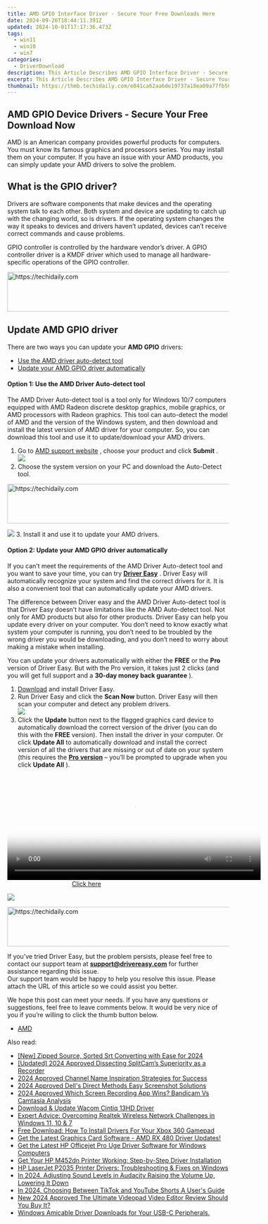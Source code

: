 ```yaml
---
title: AMD GPIO Interface Driver - Secure Your Free Downloads Here
date: 2024-09-26T18:44:11.391Z
updated: 2024-10-01T17:17:36.473Z
tags:
  - win11
  - win10
  - win7
categories:
  - DriverDownload
description: This Article Describes AMD GPIO Interface Driver - Secure Your Free Downloads Here
excerpt: This Article Describes AMD GPIO Interface Driver - Secure Your Free Downloads Here
thumbnail: https://thmb.techidaily.com/e841ca62aa6de19737a18ea09a77fb50f1ee7b8f2f1fa7b3ae229b7af797fcf8.jpg
---
```


## AMD GPIO Device Drivers - Secure Your Free Download Now

AMD is an American company provides powerful products for computers. You must know its famous graphics and processors series. You may install them on your computer. If you have an issue with your AMD products, you can simply update your AMD drivers to solve the problem.

## What is the GPIO driver?

 Drivers are software components that make devices and the operating system talk to each other. Both system and device are updating to catch up with the changing world, so is drivers. If the operating system changes the way it speaks to devices and drivers haven’t updated, devices can’t receive correct commands and cause problems.

 GPIO controller is controlled by the hardware vendor’s driver. A GPIO controller driver is a KMDF driver which used to manage all hardware-specific operations of the GPIO controller.

<!-- affiliate ads begin -->
<a href="https://appsumo.8odi.net/c/5597632/2043593/7443" target="_top" id="2043593">
  <img src="//a.impactradius-go.com/display-ad/7443-2043593" border="0" alt="https://techidaily.com" width="728" height="90"/>
</a>
<img height="0" width="0" src="https://appsumo.8odi.net/i/5597632/2043593/7443" style="position:absolute;visibility:hidden;" border="0" />
<!-- affiliate ads end -->

## Update AMD GPIO driver

 There are two ways you can update your **AMD GPIO** drivers:

* [Use the AMD driver auto-detect tool](https://tools.techidaily.com/drivereasy/download/)
* [Update your AMD GPIO driver automatically](https://tools.techidaily.com/drivereasy/download/)

#### Option 1: Use the AMD Driver Auto-detect tool

 The AMD Driver Auto-detect tool is a tool only for Windows 10/7 computers equipped with AMD Radeon discrete desktop graphics, mobile graphics, or AMD processors with Radeon graphics. This tool can auto-detect the model of AMD and the version of the Windows system, and then download and install the latest version of AMD driver for your computer. So, you can download this tool and use it to update/download your AMD drivers.

1. Go to [AMD support website](https://www.amd.com/en/support) , choose your product and click **Submit** .  
![](https://images.drivereasy.com/wp-content/uploads/2019/07/auto.jpg)
2. Choose the system version on your PC and download the Auto-Detect tool.  

<!-- affiliate ads begin -->
<a href="https://appsumo.8odi.net/c/5597632/2144275/7443" target="_top" id="2144275">
  <img src="//a.impactradius-go.com/display-ad/7443-2144275" border="0" alt="https://techidaily.com" width="728" height="90"/>
</a>
<img height="0" width="0" src="https://appsumo.8odi.net/i/5597632/2144275/7443" style="position:absolute;visibility:hidden;" border="0" />
<!-- affiliate ads end -->

![](https://images.drivereasy.com/wp-content/uploads/2019/07/auto1.jpg)
3. Install it and use it to update your AMD drivers.

#### Option 2: Update your AMD GPIO driver automatically

 If you can’t meet the requirements of the AMD Driver Auto-detect tool and you want to save your time, you can try **[Driver Easy](https://tools.techidaily.com/drivereasy/download/)**  . Driver Easy will automatically recognize your system and find the correct drivers for it. It is also a convenient tool that can automatically update your AMD drivers.

 The difference between Driver easy and the AMD Driver Auto-detect tool is that Driver Easy doesn’t have limitations like the AMD Auto-detect tool. Not only for AMD products but also for other products. Driver Easy can help you update every driver on your computer. You don’t need to know exactly what system your computer is running, you don’t need to be troubled by the wrong driver you would be downloading, and you don’t need to worry about making a mistake when installing.

 You can update your drivers automatically with either the **FREE** or the **Pro** version of Driver Easy. But with the Pro version, it takes just 2 clicks (and you will get full support and a **30-day money back guarantee** ).

1. [Download](https://tools.techidaily.com/drivereasy/download/) and install Driver Easy.
2. Run Driver Easy and click the **Scan Now** button. Driver Easy will then scan your computer and detect any problem drivers.  
![](https://images.drivereasy.com/wp-content/uploads/2019/10/12.jpg)
3. Click the **Update** button next to the flagged graphics card device to automatically download the correct version of the driver (you can do this with the **FREE** version). Then install the driver in your computer. Or click **Update All** to automatically download and install the correct version of all the drivers that are missing or out of date on your system (this requires the **[Pro version](https://tools.techidaily.com/drivereasy/download/)**  – you’ll be prompted to upgrade when you click **Update All** ).  

<!-- affiliate ads begin -->
<span id="1982485">
					<video width="576" height="240" style="cursor:pointer"
           poster="//a.impactradius-go.com/display-clicktoplayimage/1982485.png"
           onclick="if(!this.playClicked){this.play();this.setAttribute('controls',true);this.playClicked=true;}">
	   <source src="//a.impactradius-go.com/display-ad/22993-1982485">
	   <img src="//a.impactradius-go.com/display-clicktoplayimage/1982485.png" style="border: none; height: 100%; width: 100%; object-fit: contain">
	</video>
	<div style="width:360px;text-align:center"><a href="javascript:window.open(decodeURIComponent('https%3A%2F%2Fhomestyler.sjv.io%2Fc%2F5597632%2F1982485%2F22993'), '_blank');void(0);">Click here</a></div>
</span>
<img height="0" width="0" src="https://imp.pxf.io/i/5597632/1982485/22993" style="position:absolute;visibility:hidden;" border="0" />
<!-- affiliate ads end -->

![](https://images.drivereasy.com/wp-content/uploads/2019/10/gpio.jpg)

<!-- affiliate ads begin -->
<a href="https://aligracehair.sjv.io/c/5597632/1972670/19272" target="_top" id="1972670">
  <img src="//a.impactradius-go.com/display-ad/19272-1972670" border="0" alt="https://techidaily.com" width="728" height="90"/>
</a>
<img height="0" width="0" src="https://aligracehair.sjv.io/i/5597632/1972670/19272" style="position:absolute;visibility:hidden;" border="0" />
<!-- affiliate ads end -->

 If you’ve tried Driver Easy, but the problem persists, please feel free to contact our support team at **<support@drivereasy.com>** for further assistance regarding this issue.  
 Our support team would be happy to help you resolve this issue. Please attach the URL of this article so we could assist you better.

 We hope this post can meet your needs. If you have any questions or suggestions, feel free to leave comments below. It would be very nice of you if you’re willing to click the thumb button below.

* [AMD](https://tools.techidaily.com/drivereasy/download/)

<ins class="adsbygoogle"
     style="display:block"
     data-ad-format="autorelaxed"
     data-ad-client="ca-pub-7571918770474297"
     data-ad-slot="1223367746"></ins>

<ins class="adsbygoogle"
     style="display:block"
     data-ad-client="ca-pub-7571918770474297"
     data-ad-slot="8358498916"
     data-ad-format="auto"
     data-full-width-responsive="true"></ins>

<span class="atpl-alsoreadstyle">Also read:</span>
<div><ul>
<li><a href="https://fox-links.techidaily.com/new-zipped-source-sorted-srt-converting-with-ease-for-2024/"><u>[New] Zipped Source, Sorted Srt Converting with Ease for 2024</u></a></li>
<li><a href="https://screen-activity-recording.techidaily.com/updated-2024-approved-dissecting-splitcams-superiority-as-a-recorder/"><u>[Updated] 2024 Approved Dissecting SplitCam’s Superiority as a Recorder</u></a></li>
<li><a href="https://youtube-video-recordings.techidaily.com/2024-approved-channel-name-inspiration-strategies-for-success/"><u>2024 Approved Channel Name Inspiration Strategies for Success</u></a></li>
<li><a href="https://visual-screen-recording.techidaily.com/2024-approved-dells-direct-methods-easy-screenshot-solutions/"><u>2024 Approved Dell's Direct Methods Easy Screenshot Solutions</u></a></li>
<li><a href="https://screen-capture.techidaily.com/2024-approved-which-screen-recording-app-wins-bandicam-vs-camtasia-analysis/"><u>2024 Approved Which Screen Recording App Wins? Bandicam Vs Camtasia Analysis</u></a></li>
<li><a href="https://driver-download.techidaily.com/download-and-update-wacom-cintiq-13hd-driver/"><u>Download & Update Wacom Cintiq 13HD Driver</u></a></li>
<li><a href="https://win-dash.techidaily.com/expert-advice-overcoming-realtek-wireless-network-challenges-in-windows-11-10-and-7/"><u>Expert Advice: Overcoming Realtek Wireless Network Challenges in Windows 11, 10 & 7</u></a></li>
<li><a href="https://driver-download.techidaily.com/free-download-how-to-install-drivers-for-your-xbox-360-gamepad/"><u>Free Download: How To Install Drivers For Your Xbox 360 Gamepad</u></a></li>
<li><a href="https://driver-download.techidaily.com/1722956336403-get-the-latest-graphics-card-software-amd-rx-480-driver-updates/"><u>Get the Latest Graphics Card Software - AMD RX 480 Driver Updates!</u></a></li>
<li><a href="https://driver-download.techidaily.com/get-the-latest-hp-officejet-pro-uge-driver-software-for-windows-computers/"><u>Get the Latest HP Officejet Pro Uge Driver Software for Windows Computers</u></a></li>
<li><a href="https://driver-download.techidaily.com/get-your-hp-m452dn-printer-working-step-by-step-driver-installation/"><u>Get Your HP M452dn Printer Working: Step-by-Step Driver Installation</u></a></li>
<li><a href="https://driver-download.techidaily.com/hp-laserjet-p2035-printer-drivers-troubleshooting-and-fixes-on-windows/"><u>HP LaserJet P2035 Printer Drivers: Troubleshooting & Fixes on Windows</u></a></li>
<li><a href="https://audio-shaping.techidaily.com/in-2024-adjusting-sound-levels-in-audacity-raising-the-volume-up-lowering-it-down/"><u>In 2024, Adjusting Sound Levels in Audacity Raising the Volume Up, Lowering It Down</u></a></li>
<li><a href="https://youtube-video-recordings.techidaily.com/in-2024-choosing-between-tiktok-and-youtube-shorts-a-users-guide/"><u>In 2024, Choosing Between TikTok and YouTube Shorts A User's Guide</u></a></li>
<li><a href="https://smart-video-creator.techidaily.com/new-2024-approved-the-ultimate-videopad-video-editor-review-should-you-buy-it/"><u>New 2024 Approved The Ultimate Videopad Video Editor Review Should You Buy It?</u></a></li>
<li><a href="https://driver-download.techidaily.com/windows-amicable-driver-downloads-for-your-usb-c-peripherals/"><u>Windows Amicable Driver Downloads for Your USB-C Peripherals.</u></a></li>
</ul></div>

